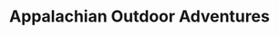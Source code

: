 ---
title: "Appalachian Outdoor Adventures"
url: /luray/appalachian-outdoor-adventures/
shop: outdoor
---
